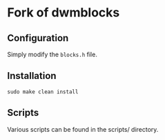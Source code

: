 # Fork of dwmblocks

## Configuration

Simply modify the `blocks.h` file. 

## Installation

```
sudo make clean install
```

## Scripts 

Various scripts can be found in the scripts/ directory.
